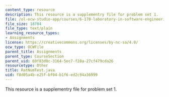 ```yaml
---
content_type: resource
description: This resource is a supplementry file for problem set 1.
file: /ol-ocw-studio-app/courses/6-170-laboratory-in-software-engineering-fall-2005/f8d05a4be25fbf04b1f6ed2c94a36999_RatNumTest.java
file_size: 18704
file_type: text/plain
learning_resource_types:
- Assignments
license: https://creativecommons.org/licenses/by-nc-sa/4.0/
ocw_type: OCWFile
parent_title: Assignments
parent_type: CourseSection
parent_uid: 69f83d0c-3164-5ec7-f28a-27cf479cda26
resourcetype: Other
title: RatNumTest.java
uid: f8d05a4b-e25f-bf04-b1f6-ed2c94a36999
---
```

This resource is a supplementry file for problem set 1.